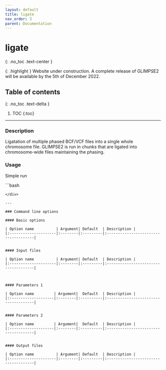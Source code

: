 ```yaml
---
layout: default
title: ligate
nav_order: 3
parent: Documentation
---
```

# ligate
{: .no_toc .text-center }

{: .highlight }
Website under construction. A complete release of GLIMPSE2 will be available by the 5th of December 2022.

## Table of contents
{: .no_toc .text-delta }

1. TOC
{:toc}

---

### Description
Ligatation of multiple phased BCF/VCF files into a single whole chromosome file. GLIMPSE2 is run in chunks that are ligated into chromosome-wide files maintaining the phasing.

### Usage
Simple run

<div class="code-example" markdown="1">
```bash

```
</div>

---

### Command line options

#### Basic options

| Option name 	       | Argument| Default  | Description |
|:---------------------|:--------|:---------|:-------------------------------------|


#### Input files

| Option name 	       | Argument| Default  | Description |
|:---------------------|:--------|:---------|:-------------------------------------|



#### Parameters 1

| Option name 	      | Argument|  Default  | Description |
|:--------------------|:--------|:----------|:-------------------------------------|


#### Parameters 2

| Option name 	      | Argument|  Default  | Description |
|:--------------------|:--------|:----------|:-------------------------------------|


#### Output files

| Option name 	       | Argument| Default  | Description |
|:---------------------|:--------|:---------|:-------------------------------------|

